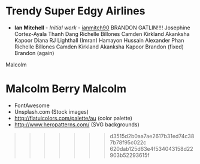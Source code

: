 
# Trendy Super Edgy Airlines

















* **Ian Mitchell** - *Initial work* - [ianmitch90](https://github.com/ianmitch90)
BRANDON GATLIN!!!!
Josephine Cortez-Ayala
Thanh Dang
Richelle Billones
Camden Kirkland
Akanksha Kapoor
Diana 
RJ Lighthall
(Imran) Hamayon Hussain
Alexander Phan
Richelle Billones
Camden Kirkland
Akanksha Kapoor
Brandon (fixed)
Brandon (again)


Malcolm 










Malcolm Berry 
Malcolm 
=======
* FontAwesome
* Unsplash.com (Stock images)
* http://flatuicolors.com/palette/au (color palette)
* http://www.heropatterns.com/ (SVG backgrounds)

>>>>>>> d3515d2b0aa7ae2617b31ed74c387b78f95c022c
>>>>>>> 620dab125d63e4f534043158d22903b52293615f
